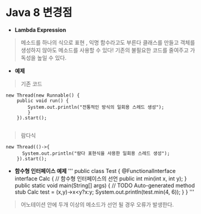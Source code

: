 Java 8 변경점
============================
+ **Lambda Expression**
> 메소드를 하나의 식으로 표현 , 익명 함수라고도 부른다
> 클래스를 만들고 객체를 생성하지 않아도 메소드를 사용할 수 있다!
> 기존의 불필요한 코드를 줄여주고 가독성을 높일 수 있다.

+ **예제**
> 기존 코드
<pre><code>new Thread(new Runnable() {
    public void run() {
        System.out.println("전통적인 방식의 일회용 스레드 생성");
        }
    }).start();
    </code></pre>
> 람다식
<pre><code>new Thread(()->{
      System.out.println("람다 표현식을 사용한 일회용 스레드 생성");
    }).start();
</code></pre>
+ **함수형 인터페이스 예제**
'''
	public class Test {
		@FunctionalInterface
		interface Calc { // 함수형 인터페이스의 선언
	    	public int min(int x, int y);
		}	
		public static void main(String[] args) {
			// TODO Auto-generated method stub
			Calc test = (x,y)->x<y?x:y;
			System.out.println(test.min(4, 6));
			}
		}
'''
> 어노테이션 안에 두개 이상의 메소드가 선언 될 경우 오류가 발생한다.


